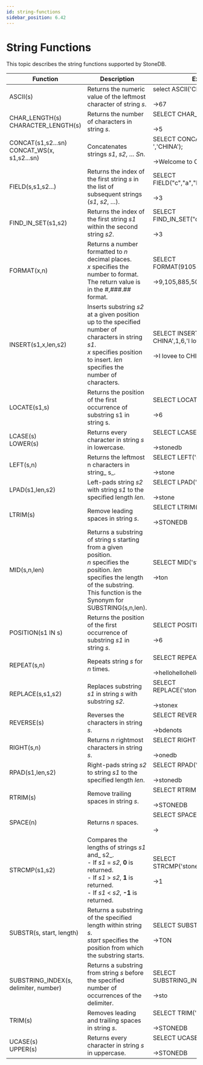 ```yaml
---
id: string-functions
sidebar_position: 6.42
---
```


# String Functions

This topic describes the string functions supported by StoneDB.

| **Function** | **Description** | **Example** |
| --- | --- | --- |
| ASCII(s) | Returns the numeric value of the leftmost character of string _s_. | select ASCII('CHINA');<br /><br />->67 |
| CHAR_LENGTH(s)<br />CHARACTER_LENGTH(s) | Returns the number of characters in string _s_. | SELECT CHAR_LENGTH('CHINA');<br /><br />->5 |
| CONCAT(s1,s2...sn)<br />CONCAT_WS(x, s1,s2...sn) | Concatenates strings _s1_, _s2_, … _Sn_. | SELECT CONCAT('Welcome to ','CHINA');<br /><br />->Welcome to CHINA  |
| FIELD(s,s1,s2...) | Returns the index of the first string _s_ in the list of subsequent strings (_s1_, _s2_, …). | SELECT FIELD("c","a","b","c","d","e");<br /><br />->3 |
| FIND_IN_SET(s1,s2) | Returns the index of the first string _s1_ within the second string _s2_. | SELECT FIND_IN_SET("c","a,b,c,d,e");<br /><br />->3 |
| FORMAT(x,n) | Returns a number formatted to _n_ decimal places. <br />_x_ specifies the number to format. The return value is in the #,###.## format. | SELECT FORMAT(9105885500.534,2); <br /><br />->9,105,885,500.53 |
| INSERT(s1,x,len,s2) | Inserts substring _s2_ at a given position up to the specified number of characters in string _s1_. <br />_x_ specifies position to insert. _len_ specifies the number of characters. | SELECT INSERT('Welcome to CHINA',1,6,'I love');<br /><br />->I lovee to CHINA  |
| LOCATE(s1,s) | Returns the position of the first occurrence of substring s1 in string s. | SELECT LOCATE('db','stonedb'); <br /><br />->6 |
| LCASE(s)<br />LOWER(s) | Returns every character in string _s_ in lowercase. | SELECT LCASE('STONEDB');<br /><br />->stonedb | 
| LEFT(s,n) | Returns the leftmost n characters in string_ s_. | SELECT LEFT('stonedb',5);<br /><br />->stone |
| LPAD(s1,len,s2) | Left-pads string _s2_ with string _s1_ to the specified length _len_. | SELECT LPAD('one',5,'st');<br /><br />->stone |
| LTRIM(s) | Remove leading spaces in string _s_. | SELECT LTRIM(' STONEDB');<br /><br />->STONEDB |
| MID(s,n,len) | Returns a substring of string s starting from a given position. <br />_n_ specifies the position. _len_ specifies the length of the substring. This function is the Synonym for SUBSTRING(s,n,len). | SELECT MID('stonedb',2,3);<br /><br />->ton |
| POSITION(s1 IN s) | Returns the position of the first occurrence of substring _s1_ in string _s_. | SELECT POSITION('db'in'stonedb');<br /><br />->6 |
| REPEAT(s,n) | Repeats string _s_ for _n_ times. | SELECT REPEAT('hello',3);<br /><br />->hellohellohello |
| REPLACE(s,s1,s2) | Replaces substring _s1_ in string _s_ with substring _s2_. | SELECT REPLACE('stonedb','db','x');<br /><br />->stonex |
| REVERSE(s) | Reverses the characters in string _s_. | SELECT REVERSE('stonedb');<br /><br />->bdenots |
| RIGHT(s,n) | Returns _n_ rightmost characters in string _s_. | SELECT RIGHT('stonedb',5);<br /><br />->onedb |
| RPAD(s1,len,s2) | Right-pads string _s2_ to string _s1_ to the specified length _len_. | SELECT RPAD('stone',7,'db');<br /><br />->stonedb |
| RTRIM(s) | Remove trailing spaces in string _s_. | SELECT RTRIM('STONEDB ');<br /><br />->STONEDB |
| SPACE(n) | Returns _n_ spaces. | SELECT SPACE(10);<br /><br />->           |
| STRCMP(s1,s2) | Compares the lengths of strings _s1_ and_ s2_. <br />- If _s1_ = _s2_, **0** is returned. <br />- If _s1_ > _s2_, **1** is returned. <br />- If _s1_ < _s2_, **-1** is returned.<br /> | SELECT STRCMP('stonedb','stone'); <br /><br />->1 |
| SUBSTR(s, start, length) | Returns a substring of the specified length within string _s_. <br />_start_ specifies the position from which the substring starts. | SELECT SUBSTR('STONEDB',2,3);<br /><br />->TON |
| SUBSTRING_INDEX(s, delimiter, number) | Returns a substring from string _s_ before the specified number of occurrences of the delimiter. | SELECT SUBSTRING_INDEX('stonedb','n',1);<br /><br />->sto |
| TRIM(s) | Removes leading and trailing spaces in string _s_. | SELECT TRIM(' STONEDB ');<br /><br />->STONEDB |
| UCASE(s)<br />UPPER(s) | Returns every character in string _s_ in uppercase. | SELECT UCASE('stonedb');<br /><br />->STONEDB |

